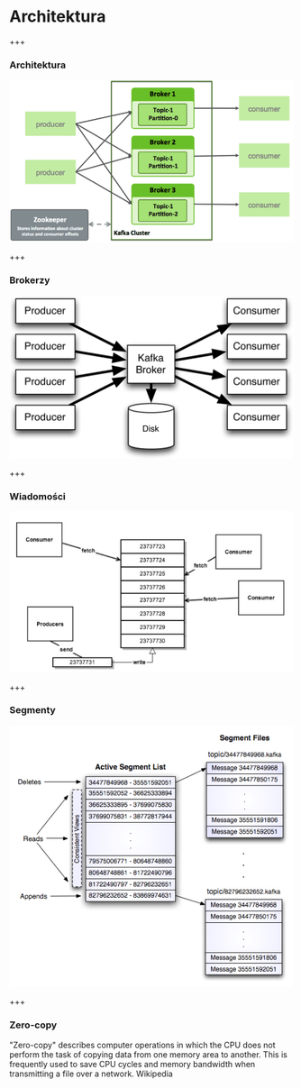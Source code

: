 
# Architektura


+++
### Architektura
![](assets/img/architecture/Kafka-Broker-Diagram.png)



+++
### Brokerzy
![](assets/img/architecture/broker-on-disk.png)



+++
### Wiadomości
![](assets/img/architecture/messages.jpg)



+++
### Segmenty
![](assets/img/architecture/segments.png)


+++
### Zero-copy
"Zero-copy" describes computer operations in which the CPU does not perform the task of copying data from one memory area to another. This is frequently used to save CPU cycles and memory bandwidth when transmitting a file over a network. Wikipedia


